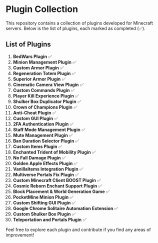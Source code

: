 # Plugin Collection

This repository contains a collection of plugins developed for Minecraft servers. Below is the list of plugins, each marked as completed (✅).

## List of Plugins

1. **BedWars Plugin** ✅
2. **Minion Management Plugin** ✅
3. **Custom Armor Plugin** ✅
4. **Regeneration Totem Plugin** ✅
5. **Superior Armor Plugin** ✅
6. **Cinematic Camera View Plugin** ✅
7. **Custom Commands Plugin** ✅
8. **Player Kill Experience Plugin** ✅
9. **Shulker Box Duplicator Plugin** ✅
10. **Crown of Champions Plugin** ✅
11. **Anti-Cheat Plugin** ✅
12. **Custom GUI Plugin** ✅
13. **2FA Authentication Plugin** ✅
14. **Staff Mode Management Plugin** ✅
15. **Mute Management Plugin** ✅
16. **Ban Duration Selector Plugin** ✅
17. **Custom Items Plugin** ✅
18. **Enchanted Trident of Mobility Plugin** ✅
19. **No Fall Damage Plugin** ✅
20. **Golden Apple Effects Plugin** ✅
21. **VanillaItems Integration Plugin** ✅
22. **Multiverse Portals Fix Plugin** ✅
23. **Custom Minecraft Client BOOST Plugin** ✅
24. **Cosmic Reborn Enchant Support Plugin** ✅
25. **Block Placement & World Generation Game** ✅
26. **PocketMine Minion Plugin** ✅
27. **Custom Shifting GUI Plugin** ✅
28. **Google Chrome Solitaire Automation Extension** ✅
29. **Custom Shulker Box Plugin** ✅
30. **Teleportation and Portals Plugin** ✅

Feel free to explore each plugin and contribute if you find any areas of improvement!
